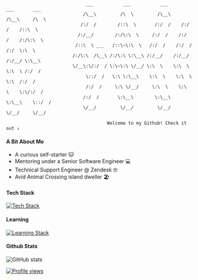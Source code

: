 ```
                              ___           ___           ___       ___       ___     
                             /\__\         /\  \         /\__\     /\__\     /\  \    
                            /:/  /        /::\  \       /:/  /    /:/  /    /::\  \   
                           /:/__/        /:/\:\  \     /:/  /    /:/  /    /:/\:\  \  
                          /::\  \ ___   /::\~\:\  \   /:/  /    /:/  /    /:/  \:\  \ 
                         /:/\:\  /\__\ /:/\:\ \:\__\ /:/__/    /:/__/    /:/__/ \:\__\
                         \/__\:\/:/  / \:\~\:\ \/__/ \:\  \    \:\  \    \:\  \ /:/  /
                              \::/  /   \:\ \:\__\    \:\  \    \:\  \    \:\  /:/  / 
                              /:/  /     \:\ \/__/     \:\  \    \:\  \    \:\/:/  /  
                             /:/  /       \:\__\        \:\__\    \:\__\    \::/  /   
                             \/__/         \/__/         \/__/     \/__/     \/__/ 
                             
                                      Welcome to my Github! Check it out ↓
 ```
#### A Bit About Me
- A curious self-starter 🐱
- Mentoring under a Senior Software Engineer 💻
- Technical Support Engineer @ Zendesk 🤓
- Avid Animal Crossing island dweller 🏖️ 

#### Tech Stack
[![Tech Stack](https://skills.thijs.gg/icons?i=html,css)](https://skills.thijs.gg)

#### Learning
[![Learning Stack](https://skills.thijs.gg/icons?i=py,git,js)](https://skills.thijs.gg)

#### Github Stats
![GitHub stats](https://github-readme-stats.vercel.app/api?username=dawnbelle&show_icons=true&theme=dark)

[![Profile views](https://hits.sh/github.com/dawnbelle.svg?view=today-total&label=visits&color=7AFE95)](https://hits.sh/github.com/dawnbelle/)
